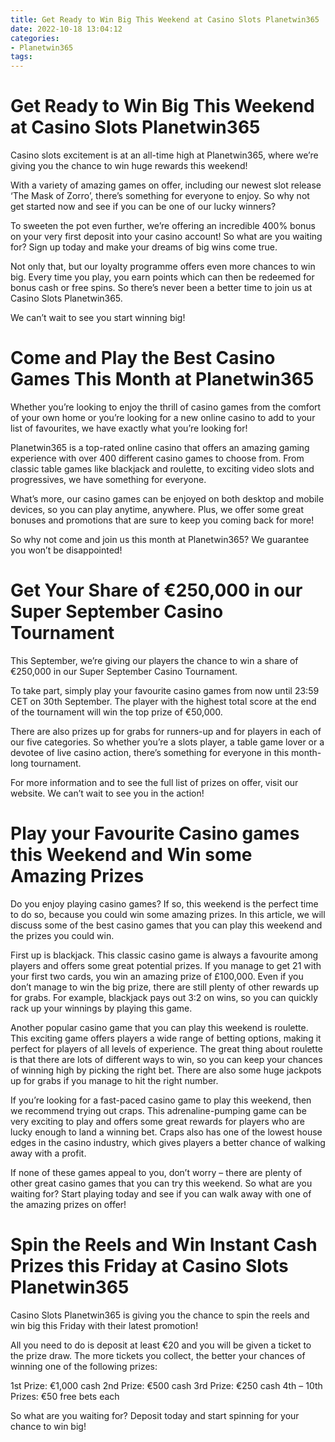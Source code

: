 ```yaml
---
title: Get Ready to Win Big This Weekend at Casino Slots Planetwin365
date: 2022-10-18 13:04:12
categories:
- Planetwin365
tags:
---
```



#  Get Ready to Win Big This Weekend at Casino Slots Planetwin365

Casino slots excitement is at an all-time high at Planetwin365, where we’re giving you the chance to win huge rewards this weekend!

With a variety of amazing games on offer, including our newest slot release ‘The Mask of Zorro’, there’s something for everyone to enjoy. So why not get started now and see if you can be one of our lucky winners?

To sweeten the pot even further, we’re offering an incredible 400% bonus on your very first deposit into your casino account! So what are you waiting for? Sign up today and make your dreams of big wins come true.

Not only that, but our loyalty programme offers even more chances to win big. Every time you play, you earn points which can then be redeemed for bonus cash or free spins. So there’s never been a better time to join us at Casino Slots Planetwin365.

We can’t wait to see you start winning big!

#  Come and Play the Best Casino Games This Month at Planetwin365

Whether you’re looking to enjoy the thrill of casino games from the comfort of your own home or you’re looking for a new online casino to add to your list of favourites, we have exactly what you’re looking for!

Planetwin365 is a top-rated online casino that offers an amazing gaming experience with over 400 different casino games to choose from. From classic table games like blackjack and roulette, to exciting video slots and progressives, we have something for everyone.

What’s more, our casino games can be enjoyed on both desktop and mobile devices, so you can play anytime, anywhere. Plus, we offer some great bonuses and promotions that are sure to keep you coming back for more!

So why not come and join us this month at Planetwin365? We guarantee you won’t be disappointed!

#  Get Your Share of €250,000 in our Super September Casino Tournament

This September, we’re giving our players the chance to win a share of €250,000 in our Super September Casino Tournament.

To take part, simply play your favourite casino games from now until 23:59 CET on 30th September. The player with the highest total score at the end of the tournament will win the top prize of €50,000.

There are also prizes up for grabs for runners-up and for players in each of our five categories. So whether you’re a slots player, a table game lover or a devotee of live casino action, there’s something for everyone in this month-long tournament.

For more information and to see the full list of prizes on offer, visit our website. We can’t wait to see you in the action!

#  Play your Favourite Casino games this Weekend and Win some Amazing Prizes

Do you enjoy playing casino games? If so, this weekend is the perfect time to do so, because you could win some amazing prizes. In this article, we will discuss some of the best casino games that you can play this weekend and the prizes you could win.

First up is blackjack. This classic casino game is always a favourite among players and offers some great potential prizes. If you manage to get 21 with your first two cards, you win an amazing prize of £100,000. Even if you don’t manage to win the big prize, there are still plenty of other rewards up for grabs. For example, blackjack pays out 3:2 on wins, so you can quickly rack up your winnings by playing this game.

Another popular casino game that you can play this weekend is roulette. This exciting game offers players a wide range of betting options, making it perfect for players of all levels of experience. The great thing about roulette is that there are lots of different ways to win, so you can keep your chances of winning high by picking the right bet. There are also some huge jackpots up for grabs if you manage to hit the right number.

If you’re looking for a fast-paced casino game to play this weekend, then we recommend trying out craps. This adrenaline-pumping game can be very exciting to play and offers some great rewards for players who are lucky enough to land a winning bet. Craps also has one of the lowest house edges in the casino industry, which gives players a better chance of walking away with a profit.

If none of these games appeal to you, don’t worry – there are plenty of other great casino games that you can try this weekend. So what are you waiting for? Start playing today and see if you can walk away with one of the amazing prizes on offer!

#  Spin the Reels and Win Instant Cash Prizes this Friday at Casino Slots Planetwin365

Casino Slots Planetwin365 is giving you the chance to spin the reels and win big this Friday with their latest promotion!

All you need to do is deposit at least €20 and you will be given a ticket to the prize draw. The more tickets you collect, the better your chances of winning one of the following prizes:

1st Prize: €1,000 cash
2nd Prize: €500 cash
3rd Prize: €250 cash
4th – 10th Prizes: €50 free bets each

So what are you waiting for? Deposit today and start spinning for your chance to win big!